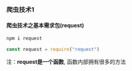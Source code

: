 ### 爬虫技术1

#### 爬虫技术之基本需求包(request)

~~~js
npm i request
~~~

~~~js
const request = require("request")
~~~

注：**request是一个函数**, 函数内部拥有很多的方法